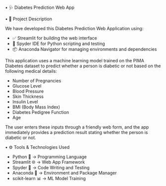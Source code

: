 • 🩺 Diabetes Prediction Web App

• 📌 Project Description

  We have developed this Diabetes Prediction Web Application using:

  - ✅ Streamlit for building the web interface  
  - 🐍 Spyder IDE for Python scripting and testing  
  - 📦 Anaconda Navigator for managing environments and dependencies  

  This application uses a machine learning model trained on the PIMA Diabetes dataset to predict whether a person is diabetic or not based on the following medical details:

  - Number of Pregnancies  
  - Glucose Level  
  - Blood Pressure  
  - Skin Thickness  
  - Insulin Level  
  - BMI (Body Mass Index)  
  - Diabetes Pedigree Function  
  - Age  

  The user enters these inputs through a friendly web form, and the app immediately provides a prediction result stating whether the person is diabetic or not.

• ⚙️ Tools & Technologies Used

  - Python 🐍 → Programming Language  
  - Streamlit 🌐 → Web App Framework  
  - Spyder 🧪 → Code Writing and Testing  
  - Anaconda 🧰 → Environment and Package Manager  
  - scikit-learn 📊 → ML Model Training

